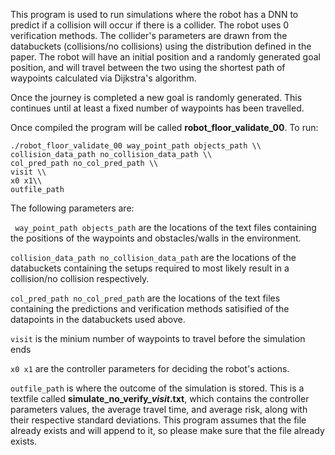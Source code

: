 This program is used to run simulations where the robot has a DNN to predict if a collision will occur if there is a collider. The robot uses 0 verification methods. The collider's parameters are drawn from the databuckets (collisions/no collisions) using the distribution defined in the paper. The robot will have an initial position and a randomly generated goal position, and will travel between the two using the shortest path of waypoints calculated via Dijkstra's algorithm.

Once the journey is completed a new goal is randomly generated. This continues until at least a fixed number of waypoints has been travelled. 

Once compiled the program will be called **robot_floor_validate_00**. To run:

```
./robot_floor_validate_00 way_point_path objects_path \\
collision_data_path no_collision_data_path \\
col_pred_path no_col_pred_path \\
visit \\
x0 x1\\
outfile_path
```

The following parameters are:

``` way_point_path objects_path``` are the locations of the text files containing the positions of the waypoints and obstacles/walls in the environment.

```collision_data_path no_collision_data_path``` are the locations of the databuckets containing the setups required to most likely result in a collision/no collision respectively.

```col_pred_path no_col_pred_path``` are the locations of the text files containing the predictions and verification methods satisified of the datapoints in the databuckets used above.

```visit``` is the minium number of waypoints to travel before the simulation ends

```x0 x1``` are the controller parameters for deciding the robot's actions.

```outfile_path``` is where the outcome of the simulation is stored. This is a textfile called **simulate_no_verify_***visit***.txt**, which contains the controller parameters values, the average travel time, and average risk, along with their respective standard deviations. This program assumes that the file already exists and will append to it, so please make sure that the file already exists. 